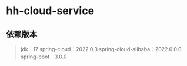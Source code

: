 # hh-cloud-service

## 依赖版本

> jdk：17
> spring-cloud：2022.0.3
> spring-cloud-alibaba：2022.0.0.0
> spring-boot：3.0.0


